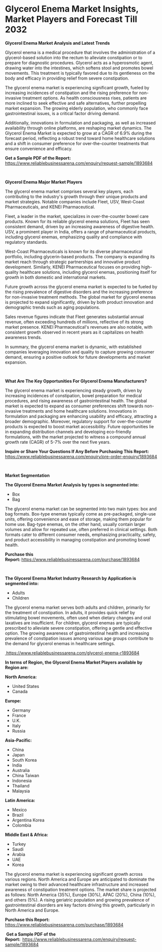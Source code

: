 <p><h1>Glycerol Enema Market Insights, Market Players and Forecast Till 2032</h1></p><p><strong>Glycerol Enema Market Analysis and Latest Trends</strong></p>
<p><p>Glycerol enema is a medical procedure that involves the administration of a glycerol-based solution into the rectum to alleviate constipation or to prepare for diagnostic procedures. Glycerol acts as a hyperosmotic agent, drawing water into the intestines, which softens stool and promotes bowel movements. This treatment is typically favored due to its gentleness on the body and efficacy in providing relief from severe constipation.</p><p>The glycerol enema market is experiencing significant growth, fueled by increasing incidences of constipation and the rising preference for non-invasive treatment options. As health consciousness rises, patients are more inclined to seek effective and safe alternatives, further propelling market expansion. The growing elderly population, who commonly face gastrointestinal issues, is a critical factor driving demand.</p><p>Additionally, innovations in formulation and packaging, as well as increased availability through online platforms, are reshaping market dynamics. The Glycerol Enema Market is expected to grow at a CAGR of 6.9% during the forecast period, reflecting a robust trend toward home healthcare solutions and a shift in consumer preference for over-the-counter treatments that ensure convenience and efficacy.</p></p>
<p><strong>Get a Sample PDF of the Report:&nbsp;</strong> <a href="https://www.reliablebusinessarena.com/enquiry/request-sample/1893684?utm_campaign=3255&utm_medium=2&utm_source=Github&utm_content=ia&utm_term=19042025&utm_id=glycerol-enema">https://www.reliablebusinessarena.com/enquiry/request-sample/1893684</a></p>
<p>&nbsp;</p>
<p><strong>Glycerol Enema Major Market Players</strong></p>
<p><p>The glycerol enema market comprises several key players, each contributing to the industry's growth through their unique products and market strategies. Notable companies include Fleet, USV, West-Coast Pharmaceuticals, and KENEI Pharmaceutical. </p><p>Fleet, a leader in the market, specializes in over-the-counter bowel care products. Known for its reliable glycerol enema solutions, Fleet has seen consistent demand, driven by an increasing awareness of digestive health. USV, a prominent player in India, offers a range of pharmaceutical products, including glycerol enemas, emphasizing quality and compliance with regulatory standards.</p><p>West-Coast Pharmaceuticals is known for its diverse pharmaceutical portfolio, including glycerin-based products. The company is expanding its market reach through strategic partnerships and innovative product development. Similarly, KENEI Pharmaceutical focuses on providing high-quality healthcare solutions, including glycerol enemas, positioning itself for growth in both domestic and international markets.</p><p>Future growth across the glycerol enema market is expected to be fueled by the rising prevalence of digestive disorders and the increasing preference for non-invasive treatment methods. The global market for glycerol enemas is projected to expand significantly, driven by both product innovation and demographic trends such as aging populations.</p><p>Sales revenue figures indicate that Fleet generates substantial annual revenue, often exceeding hundreds of millions, reflective of its strong market presence. KENEI Pharmaceutical's revenues are also notable, with consistent growth observed in recent years as it capitalizes on health awareness trends.</p><p>In summary, the glycerol enema market is dynamic, with established companies leveraging innovation and quality to capture growing consumer demand, ensuring a positive outlook for future developments and market expansion.</p></p>
<p>&nbsp;</p>
<p><strong>What Are The Key Opportunities For Glycerol Enema Manufacturers?</strong></p>
<p><p>The glycerol enema market is experiencing steady growth, driven by increasing incidences of constipation, bowel preparation for medical procedures, and rising awareness of gastrointestinal health. The global market is expected to expand as consumer preferences shift towards non-invasive treatments and home healthcare solutions. Innovations in formulation and packaging are enhancing usability and efficacy, attracting a broader demographic. Moreover, regulatory support for over-the-counter products is expected to boost market accessibility. Future opportunities lie in expanding distribution channels and developing eco-friendly formulations, with the market projected to witness a compound annual growth rate (CAGR) of 5-7% over the next five years.</p></p>
<p><strong>Inquire or Share Your Questions If Any Before Purchasing This Report:</strong> <a href="https://www.reliablebusinessarena.com/enquiry/pre-order-enquiry/1893684?utm_campaign=3255&utm_medium=2&utm_source=Github&utm_content=ia&utm_term=19042025&utm_id=glycerol-enema">https://www.reliablebusinessarena.com/enquiry/pre-order-enquiry/1893684</a></p>
<p>&nbsp;</p>
<p><strong>Market Segmentation</strong></p>
<p><strong>The Glycerol Enema Market Analysis by types is segmented into:</strong></p>
<p><ul><li>Box</li><li>Bag</li></ul></p>
<p><p>The glycerol enema market can be segmented into two main types: box and bag formats. Box-type enemas typically come as pre-packaged, single-use units, offering convenience and ease of storage, making them popular for home use. Bag-type enemas, on the other hand, usually contain larger volumes and allow for repeated use, often preferred in clinical settings. Both formats cater to different consumer needs, emphasizing practicality, safety, and product accessibility in managing constipation and promoting bowel health.</p></p>
<p><strong>Purchase this Report:&nbsp;</strong><a href="https://www.reliablebusinessarena.com/purchase/1893684?utm_campaign=3255&utm_medium=2&utm_source=Github&utm_content=ia&utm_term=19042025&utm_id=glycerol-enema">https://www.reliablebusinessarena.com/purchase/1893684</a></p>
<p>&nbsp;</p>
<p><strong>The Glycerol Enema Market Industry Research by Application is segmented into:</strong></p>
<p><ul><li>Adults</li><li>Children</li></ul></p>
<p><p>The glycerol enema market serves both adults and children, primarily for the treatment of constipation. In adults, it provides quick relief by stimulating bowel movements, often used when dietary changes and oral laxatives are insufficient. For children, glycerol enemas are typically prescribed to alleviate severe constipation, offering a gentle and effective option. The growing awareness of gastrointestinal health and increasing prevalence of constipation issues among various age groups contribute to the demand for glycerol enemas in healthcare settings.</p></p>
<p><a href="https://www.reliablebusinessarena.com/glycerol-enema-r1893684?utm_campaign=3255&utm_medium=2&utm_source=Github&utm_content=ia&utm_term=19042025&utm_id=glycerol-enema">&nbsp;https://www.reliablebusinessarena.com/glycerol-enema-r1893684</a></p>
<p><strong>In terms of Region, the Glycerol Enema Market Players available by Region are:</strong></p>
<p>
    <p> <strong> North America: </strong>
        <ul>
            <li>United States</li>
            <li>Canada</li>
        </ul>
        </p> 
    <p> <strong> Europe: </strong>
        <ul>
            <li>Germany</li>
            <li>France</li>
            <li>U.K.</li>
            <li>Italy</li>
            <li>Russia</li>
        </ul>
        </p> 
    <p> <strong> Asia-Pacific: </strong>
        <ul>
            <li>China</li>
            <li>Japan</li>
            <li>South Korea</li>
            <li>India</li>
            <li>Australia</li>
            <li>China Taiwan</li>
            <li>Indonesia</li>
            <li>Thailand</li>
            <li>Malaysia</li>
        </ul>
        </p> 
    <p> <strong> Latin America: </strong>
        <ul>
            <li>Mexico</li>
            <li>Brazil</li>
            <li>Argentina Korea</li>
            <li>Colombia</li>
        </ul>
        </p> 
    <p> <strong> Middle East & Africa: </strong>
        <ul>
            <li>Turkey</li>
            <li>Saudi</li>
            <li>Arabia</li>
            <li>UAE</li>
            <li>Korea</li>
        </ul>
    </p>
    </p>
<p><p>The glycerol enema market is experiencing significant growth across various regions. North America and Europe are anticipated to dominate the market owing to their advanced healthcare infrastructure and increased awareness of constipation treatment options. The market share is projected as follows: North America (35%), Europe (30%), APAC (20%), China (10%), and others (5%). A rising geriatric population and growing prevalence of gastrointestinal disorders are key factors driving this growth, particularly in North America and Europe.</p></p>
<p><strong>Purchase this Report: </strong><a href="https://www.reliablebusinessarena.com/purchase/1893684?utm_campaign=3255&utm_medium=2&utm_source=Github&utm_content=ia&utm_term=19042025&utm_id=glycerol-enema">https://www.reliablebusinessarena.com/purchase/1893684</a></p>
<p>&nbsp;<strong>Get a Sample PDF of the Report:&nbsp;&nbsp;</strong><a href="https://www.reliablebusinessarena.com/enquiry/request-sample/1893684?utm_campaign=3255&utm_medium=2&utm_source=Github&utm_content=ia&utm_term=19042025&utm_id=glycerol-enema">https://www.reliablebusinessarena.com/enquiry/request-sample/1893684</a></p>
<p><strong></strong></p>
<p><p></p><p></p><p></p></p>